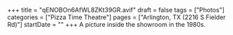 +++
title = "qENOBOn6AfWL8ZKt39GR.avif"
draft = false
tags = ["Photos"]
categories = ["Pizza Time Theatre"]
pages = ["Arlington, TX (2216 S Fielder Rd)"]
startDate = ""
+++
A picture inside the showroom in the 1980s.
